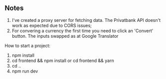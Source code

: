 
## Notes

1. I've created a proxy server for fetching data. The Privatbank API doesn't work as expected due to CORS issues;
2. For convering a currency the first time you need to click an 'Convert' button. The inputs swapped as at Google Translator

How to start a project:

1. npm install
2. cd frontend && npm install or cd frontend && yarn
3. cd ..
4. npm run dev
